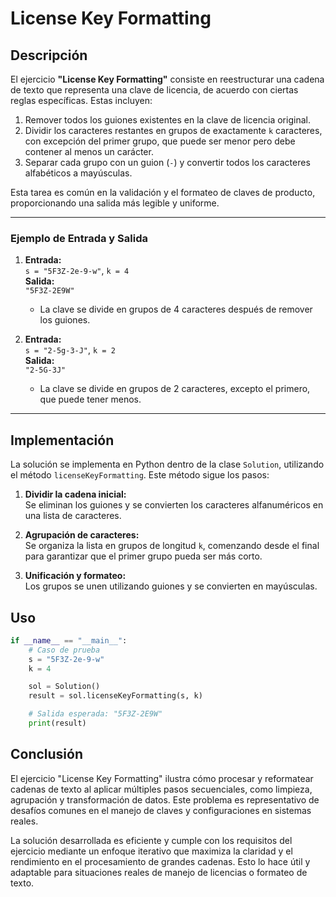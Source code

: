 # License Key Formatting

## Descripción

El ejercicio **"License Key Formatting"** consiste en reestructurar una cadena de texto que representa una clave de licencia, de acuerdo con ciertas reglas específicas. Estas incluyen:

1. Remover todos los guiones existentes en la clave de licencia original.
2. Dividir los caracteres restantes en grupos de exactamente `k` caracteres, con excepción del primer grupo, que puede ser menor pero debe contener al menos un carácter.
3. Separar cada grupo con un guion (`-`) y convertir todos los caracteres alfabéticos a mayúsculas.

Esta tarea es común en la validación y el formateo de claves de producto, proporcionando una salida más legible y uniforme.

---

### Ejemplo de Entrada y Salida

1. **Entrada:**  
   `s = "5F3Z-2e-9-w"`, `k = 4`  
   **Salida:**  
   `"5F3Z-2E9W"`

   - La clave se divide en grupos de 4 caracteres después de remover los guiones.

2. **Entrada:**  
   `s = "2-5g-3-J"`, `k = 2`  
   **Salida:**  
   `"2-5G-3J"`

   - La clave se divide en grupos de 2 caracteres, excepto el primero, que puede tener menos.

---

## Implementación

La solución se implementa en Python dentro de la clase `Solution`, utilizando el método `licenseKeyFormatting`. Este método sigue los pasos:

1. **Dividir la cadena inicial:**  
   Se eliminan los guiones y se convierten los caracteres alfanuméricos en una lista de caracteres.

2. **Agrupación de caracteres:**  
   Se organiza la lista en grupos de longitud `k`, comenzando desde el final para garantizar que el primer grupo pueda ser más corto.

3. **Unificación y formateo:**  
   Los grupos se unen utilizando guiones y se convierten en mayúsculas.

## Uso

```python
if __name__ == "__main__":
    # Caso de prueba
    s = "5F3Z-2e-9-w"
    k = 4

    sol = Solution()
    result = sol.licenseKeyFormatting(s, k)

    # Salida esperada: "5F3Z-2E9W"
    print(result)
```

## Conclusión

El ejercicio "License Key Formatting" ilustra cómo procesar y reformatear cadenas de texto al aplicar múltiples pasos secuenciales, como limpieza, agrupación y transformación de datos. Este problema es representativo de desafíos comunes en el manejo de claves y configuraciones en sistemas reales.

La solución desarrollada es eficiente y cumple con los requisitos del ejercicio mediante un enfoque iterativo que maximiza la claridad y el rendimiento en el procesamiento de grandes cadenas. Esto lo hace útil y adaptable para situaciones reales de manejo de licencias o formateo de texto.

